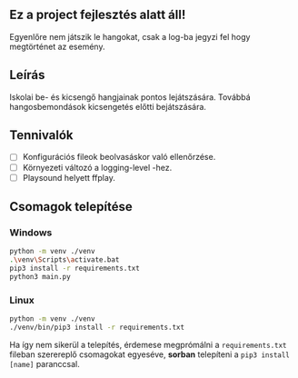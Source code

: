 ## Ez a project fejlesztés alatt áll!

Egyenlőre nem játszik le hangokat, csak a log-ba jegyzi fel hogy megtörténet az esemény.

## Leírás

Iskolai be- és kicsengő hangjainak pontos lejátszására. Továbbá hangosbemondások kicsengetés előtti bejátszására.

## Tennivalók

- [ ] Konfigurációs fileok beolvasáskor való ellenőrzése.
- [ ] Környezeti változó a logging-level -hez.
- [ ] Playsound helyett ffplay.

## Csomagok telepítése

### Windows

```sh
python -m venv ./venv
.\venv\Scripts\activate.bat
pip3 install -r requirements.txt
python3 main.py
```

### Linux

```sh
python -m venv ./venv
./venv/bin/pip3 install -r requirements.txt
```

Ha így nem sikerül a telepítés, érdemese megprómálni a `requirements.txt` fileban szerereplő csomagokat egyeséve, **sorban** telepíteni a `pip3 install [name]` paranccsal.